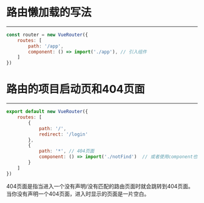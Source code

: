 # 路由懒加载的写法
***
```js
const router = new VueRouter({
    routes: [
        path: '/app',
        component: () => import('./app'), // 引入组件
    ]
})
```

# 路由的项目启动页和404页面
***
```js
export default new VueRouter({
    routes: [
        {
            path: '/',
            redirect: '/login'
        },
        {
            path: '*', // 404页面
            component: () => import('./notFind')  // 或者使用component也可以的
        }
    ]
})
```

404页面是指当进入一个没有声明/没有匹配的路由页面时就会跳转到404页面。
当你没有声明一个404页面，进入时显示的页面是一片空白。